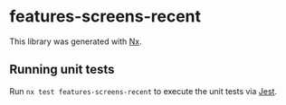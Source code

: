 # features-screens-recent

This library was generated with [Nx](https://nx.dev).

## Running unit tests

Run `nx test features-screens-recent` to execute the unit tests via [Jest](https://jestjs.io).
